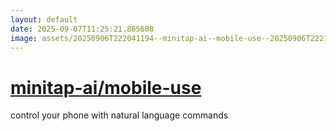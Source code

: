 ```yaml
---
layout: default
date: 2025-09-07T11:25:21.865608
image: assets/20250906T222041194--minitap-ai--mobile-use--20250906T222138061--cropped.png
---
```


# [minitap-ai/mobile-use](https://github.com/minitap-ai/mobile-use)

control your phone with natural language commands
